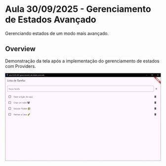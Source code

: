 # Aula 30/09/2025 - Gerenciamento de Estados Avançado

Gerenciando estados de um modo mais avançado.

## Overview

Demonstração da tela após a implementação do gerenciamento de estados com Providers.

<img src="https://github.com/joaonakano/dswm4/blob/main/aulas/aula_30_09_2025_gerenciamento_de_estados_avancado/assets/github/overview.png?raw=true">
